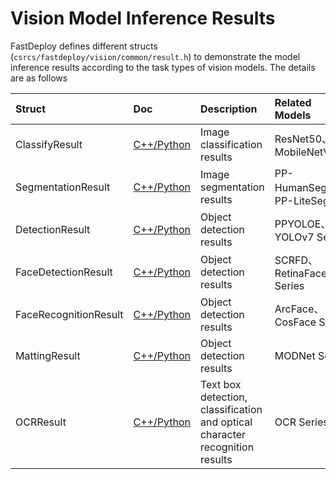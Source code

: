 # Vision Model Inference Results

FastDeploy defines different structs (`csrcs/fastdeploy/vision/common/result.h`) to demonstrate the model inference results according to the task types of vision models. The details are as follows

| Struct                | Doc                                        | Description                                                                  | Related Models          |
|:--------------------- |:------------------------------------------ |:---------------------------------------------------------------------------- |:----------------------- |
| ClassifyResult        | [C++/Python](./classification_result.md)   | Image classification results                                                 | ResNet50、MobileNetV3    |
| SegmentationResult    | [C++/Python](./segmentation_result.md)     | Image segmentation results                                                   | PP-HumanSeg、PP-LiteSeg  |
| DetectionResult       | [C++/Python](./detection_result.md)        | Object detection results                                                     | PPYOLOE、YOLOv7 Series   |
| FaceDetectionResult   | [C++/Python](./face_detection_result.md)   | Object detection results                                                     | SCRFD、RetinaFace Series |
| FaceRecognitionResult | [C++/Python](./face_recognition_result.md) | Object detection results                                                     | ArcFace、CosFace Series  |
| MattingResult         | [C++/Python](./matting_result.md)          | Object detection results                                                     | MODNet Series           |
| OCRResult             | [C++/Python](./ocr_result.md)              | Text box detection, classification and optical character recognition results | OCR Series              |
